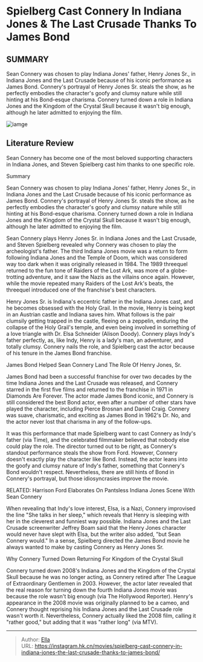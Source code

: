 # Spielberg Cast Connery In Indiana Jones &amp; The Last Crusade Thanks To James Bond


## SUMMARY 



  Sean Connery was chosen to play Indiana Jones&#39; father, Henry Jones Sr., in Indiana Jones and the Last Crusade because of his iconic performance as James Bond.   Connery&#39;s portrayal of Henry Jones Sr. steals the show, as he perfectly embodies the character&#39;s goofy and clumsy nature while still hinting at his Bond-esque charisma.   Connery turned down a role in Indiana Jones and the Kingdom of the Crystal Skull because it wasn&#39;t big enough, although he later admitted to enjoying the film.  

![iamge](https://static1.srcdn.com/wordpress/wp-content/uploads/2023/07/sean-connery-looking-upwards-in-indiana-jones-and-the-last-crusade.jpg)

## Literature Review
Sean Connery has become one of the most beloved supporting characters in Indiana Jones, and Steven Spielberg cast him thanks to one specific role.


Summary

  Sean Connery was chosen to play Indiana Jones&#39; father, Henry Jones Sr., in Indiana Jones and the Last Crusade because of his iconic performance as James Bond.   Connery&#39;s portrayal of Henry Jones Sr. steals the show, as he perfectly embodies the character&#39;s goofy and clumsy nature while still hinting at his Bond-esque charisma.   Connery turned down a role in Indiana Jones and the Kingdom of the Crystal Skull because it wasn&#39;t big enough, although he later admitted to enjoying the film.  






Sean Connery plays Henry Jones Sr. in Indiana Jones and the Last Crusade, and Steven Spielberg revealed why Connery was chosen to play the archeologist&#39;s father. The third Indiana Jones movie was a return to form following Indiana Jones and the Temple of Doom, which was considered way too dark when it was originally released in 1984. The 1989 threequel returned to the fun tone of Raiders of the Lost Ark, was more of a globe-trotting adventure, and it saw the Nazis as the villains once again. However, while the movie repeated many Raiders of the Lost Ark&#39;s beats, the threequel introduced one of the franchise&#39;s best characters.

Henry Jones Sr. is Indiana&#39;s eccentric father in the Indiana Jones cast, and he becomes obsessed with the Holy Grail. In the movie, Henry is being kept in an Austrian castle and Indiana saves him. What follows is the pair clumsily getting trapped in the castle, fleeing on a zeppelin, enduring the collapse of the Holy Grail&#39;s temple, and even being involved in something of a love triangle with Dr. Elsa Schneider (Alison Doody). Connery plays Indy&#39;s father perfectly, as, like Indy, Henry is a lady&#39;s man, an adventurer, and totally clumsy. Connery nails the role, and Spielberg cast the actor because of his tenure in the James Bond franchise.


 James Bond Helped Sean Connery Land The Role Of Henry Jones, Sr. 
          

James Bond had been a successful franchise for over two decades by the time Indiana Jones and the Last Crusade was released, and Connery starred in the first five films and returned to the franchise in 1971 in Diamonds Are Forever. The actor made James Bond iconic, and Connery is still considered the best Bond actor, even after a number of other stars have played the character, including Pierce Brosnan and Daniel Craig. Connery was suave, charismatic, and exciting as James Bond in 1962&#39;s Dr. No, and the actor never lost that charisma in any of the follow-ups.

It was this performance that made Spielberg want to cast Connery as Indy&#39;s father (via Time), and the celebrated filmmaker believed that nobody else could play the role. The director turned out to be right, as Connery&#39;s standout performance steals the show from Ford. However, Connery doesn&#39;t exactly play the character like Bond. Instead, the actor leans into the goofy and clumsy nature of Indy&#39;s father, something that Connery&#39;s Bond wouldn&#39;t respect. Nevertheless, there are still hints of Bond in Connery&#39;s portrayal, but those idiosyncrasies improve the movie.

RELATED: Harrison Ford Elaborates On Pantsless Indiana Jones Scene With Sean Connery

When revealing that Indy&#39;s love interest, Elsa, is a Nazi, Connery improvised the line &#34;She talks in her sleep,&#34; which reveals that Henry is sleeping with her in the cleverest and funniest way possible. Indiana Jones and the Last Crusade screenwriter Jeffrey Boam said that the Henry Jones character would never have slept with Elsa, but the writer also added, &#34;but Sean Connery would.&#34; In a sense, Spielberg directed the James Bond movie he always wanted to make by casting Connery as Henry Jones Sr.



 Why Connery Turned Down Returning For Kingdom of the Crystal Skull 
          

Connery turned down 2008&#39;s Indiana Jones and the Kingdom of the Crystal Skull because he was no longer acting, as Connery retired after The League of Extraordinary Gentlemen in 2003. However, the actor later revealed that the real reason for turning down the fourth Indiana Jones movie was because the role wasn&#39;t big enough (via The Hollywood Reporter). Henry&#39;s appearance in the 2008 movie was originally planned to be a cameo, and Connery thought reprising his Indiana Jones and the Last Crusade role wasn&#39;t worth it. Nevertheless, Connery actually liked the 2008 film, calling it &#34;rather good,&#34; but adding that it was &#34;rather long&#34; (via MTV).



---

> Author: [Ella](https://instagram.hk.cn/)  
> URL: https://instagram.hk.cn/movies/spielberg-cast-connery-in-indiana-jones-the-last-crusade-thanks-to-james-bond/  

